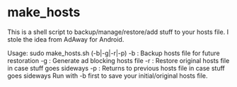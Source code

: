 # make_hosts
This is a shell script to backup/manage/restore/add stuff to your hosts file. I stole the idea from AdAway for Android. 

Usage: sudo make_hosts.sh (-b|-g|-r|-p)
     -b : Backup hosts file for future restoration
     -g : Generate ad blocking hosts file
     -r : Restore original hosts file in case stuff goes sideways
     -p : Returns to previous hosts file in case stuff goes sideways
     Run with -b first to save your initial/original hosts file.

